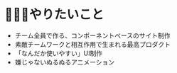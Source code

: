 # 🙋🏼‍♂️やりたいこと

* チーム全員で作る、コンポーネントベースのサイト制作
* 素敵チームワークと相互作用で生まれる最高プロダクト
* 「なんだか使いやすい」UI制作
* 嫌じゃないぬるぬるアニメーション
